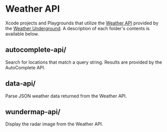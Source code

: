# Weather API

Xcode projects and Playgrounds that utilize the [Weather API][] provided by the
[Weather Underground][]. A description of each folder's contents is available
below.

## autocomplete-api/

Search for locations that match a query string. Results are provided by the
AutoComplete API.

## data-api/

Parse JSON weather data returned from the Weather API.

## wundermap-api/

Display the radar image from the Weather API.

[Weather Underground]: https://www.wunderground.com
[Weather API]: https://www.wunderground.com/weather/api

